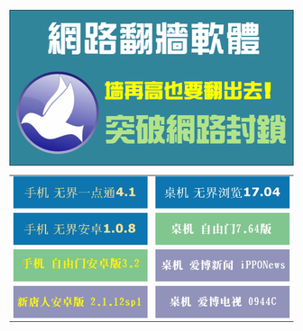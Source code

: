 <IMG SRC="img/free-2.png" width=880><br>

<table  width="800">
<tr>
	<td><img src="img/U4.1.jpg" width="455"></td>
	<td><img src="img/U17.04.jpg"  width="455"></td>
</tr>
<tr>
<td><img src="img/U1.0.8jpg.jpg" width="455"></td>
<td><img src="img/f7.64-1.jpg"  width="455"></td>
</tr>
<tr>
	<td><img src="img/f32-1.jpg" width="455"></td>
	<td><img src="img/ipponews.jpg"  width="455"></td>
</tr>
<tr>
	<td><img src="img/iNTD_TVsp1.jpg" width="455"></td>
	<td><img src="img/0944c.jpg"  width="455"></td>
</tr>
